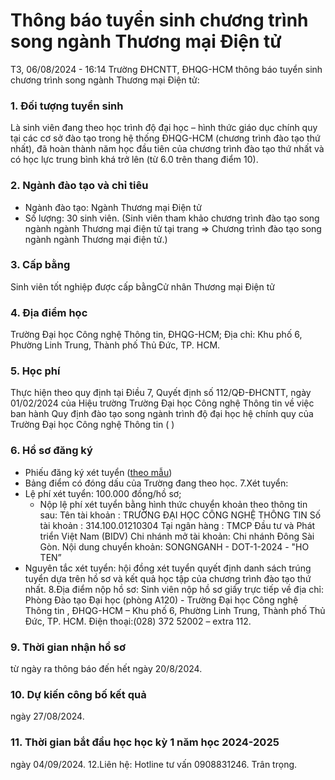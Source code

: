 # Thông báo tuyển sinh chương trình song ngành Thương mại Điện tử
T3, 06/08/2024 - 16:14
Trường ĐHCNTT, ĐHQG-HCM thông báo tuyển sinh chương trình song ngành Thương mại Điện tử:
### 1. Đối tượng tuyển sinh
Là sinh viên đang theo học trình độ đại học – hình thức giáo dục chính quy tại các cơ sở đào tạo trong hệ thống ĐHQG-HCM (chương trình đào tạo thứ nhất), đã hoàn thành năm học đầu tiên của chương trình đào tạo thứ nhất và có học lực trung bình khá trở lên (từ 6.0 trên thang điểm 10).
### 2. Ngành đào tạo và chỉ tiêu
- Ngành đào tạo: Ngành Thương mại Điện tử
- Số lượng: 30 sinh viên.
(Sinh viên tham khảo chương trình đào tạo song ngành ngành Thương mại điện tử tại trang  => Chương trình đào tạo song ngành ngành Thương mại điện tử.)
### 3. Cấp bằng
Sinh viên tốt nghiệp được cấp bằngCử nhân Thương mại Điện tử
### 4. Địa điểm học
Trường Đại học Công nghệ Thông tin, ĐHQG-HCM;
Địa chỉ: Khu phố 6, Phường Linh Trung, Thành phố Thủ Đức, TP. HCM.
### 5. Học phí
Thực hiện theo quy định tại Điều 7, Quyết định số 112/QĐ-ĐHCNTT, ngày 01/02/2024 của Hiệu trường Trường Đại học Công nghệ Thông tin về việc ban hành Quy định đào tạo song ngành trình độ đại học hệ chính quy của Trường Đại học Công nghệ Thông tin (  )
### 6. Hồ sơ đăng ký
- Phiếu đăng ký xét tuyển ([theo mẫu](/sites/default/files/uploads/files/202408/phieudkxt-uit-song_nganh_1.docx))
- Bảng điểm có đóng dấu của Trường đang theo học.
7.Xét tuyển:
- Lệ phí xét tuyển: 100.000 đồng/hồ sơ;
    - Nộp lệ phí xét tuyển bằng hình thức chuyển khoản theo thông tin sau:
 Tên tài khoản   : TRƯỜNG ĐẠI HỌC CÔNG NGHỆ THÔNG TIN
 Số tài khoản     : 314.100.01210304
 Tại ngân hàng  : TMCP Đầu tư và Phát triển Việt Nam (BIDV)
 Chi nhánh mở tài khoản: Chi nhánh Đông Sài Gòn.
 Nội dung chuyển khoản: SONGNGANH - DOT-1-2024 - "HO TEN”
- Nguyên tắc xét tuyển: hội đồng xét tuyển quyết định danh sách trúng tuyển dựa trên hồ sơ và kết quả học tập của chương trình đào tạo thứ nhất.
8.Địa điểm nộp hồ sơ:
Sinh viên nộp hồ sơ giấy trực tiếp về địa chỉ:     
Phòng Đào tạo Đại học (phòng A120) - Trường Đại học Công nghệ Thông tin , ĐHQG-HCM – Khu phố 6, Phường Linh Trung, Thành phố Thủ Đức, TP. HCM.
Điện thoại:(028) 372 52002 – extra 112.
### 9. Thời gian nhận hồ sơ
từ ngày ra thông báo đến hết ngày 20/8/2024.
### 10. Dự kiến công bố kết quả
ngày 27/08/2024.
### 11. Thời gian bắt đầu học học kỳ 1 năm học 2024-2025
ngày 04/09/2024.
12.Liên hệ: Hotline tư vấn 0908831246.
Trân trọng.